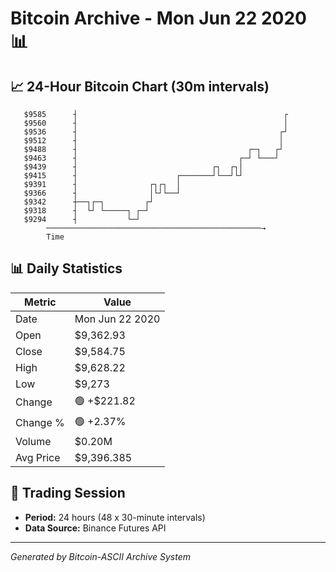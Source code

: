 # Bitcoin Archive - Mon Jun 22 2020 📊

## 📈 24-Hour Bitcoin Chart (30m intervals)

```
   $9585      ┤                                              ┌ 
   $9560      ┤                                              │ 
   $9536      ┤                                             ┌┘ 
   $9512      ┤                                             │  
   $9488      ┤                                      ┌─┐   ┌┘  
   $9463      ┤                                    ┌─┘ └───┘   
   $9439      ┤                              ┌┐  ┌┐│           
   $9415      ┤                      ┌───────┘└──┘└┘           
   $9391      ┤                ┌┐┌┐  │                         
   $9366      ┤                │└┘└──┘                         
   $9342      ┼──┐┌─┐         ┌┘                               
   $9318      ┤  └┘ └─────┐ ┌─┘                                
   $9294      ┤           └─┘                                  
        ────────────────────────────────────────────────→
        Time
```

## 📊 Daily Statistics

| Metric | Value |
|--------|-------|
| Date | Mon Jun 22 2020 |
| Open | $9,362.93 |
| Close | $9,584.75 |
| High | $9,628.22 |
| Low | $9,273 |
| Change | 🟢 +$221.82 |
| Change % | 🟢 +2.37% |
| Volume | $0.20M |
| Avg Price | $9,396.385 |

## 📅 Trading Session

- **Period:** 24 hours (48 x 30-minute intervals)
- **Data Source:** Binance Futures API

---
*Generated by Bitcoin-ASCII Archive System*
